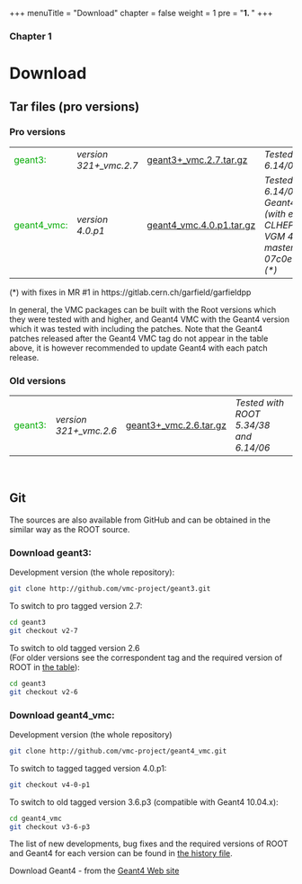 +++
menuTitle = "Download"
chapter = false
weight = 1
pre = "<b>1. </b>"
+++

### Chapter 1

# Download

<h2>Tar files (pro versions)</h2>

<h3>Pro versions</h3>

<table cellspacing="0" width="100%">
	<tbody>
		<tr>
			<td width="15%"><font color="#00aa00" size="-0">geant3: </font></td>
			<td width="15%"><i>version 321+_vmc.2.7 </i></td>
			<td width="30%"><a href="https://root.cern.ch/download/vmc/geant3+_vmc.2.7.tar.gz">geant3+_vmc.2.7.tar.gz </a></td>
			<td width="40%"><i>Tested with ROOT 6.14/06 </i></td>
		</tr>
		<tr>
			<td width="15%"><font color="#00aa00" size="-0">geant4_vmc: </font></td>
			<td width="15%"><i>version 4.0.p1 </i></td>
			<td width="30%"><a href="https://root.cern.ch/download/vmc/geant4_vmc.4.0.p1.tar.gz">geant4_vmc.4.0.p1.tar.gz </a></td>
			<td width="40%"><i>Tested with ROOT 6.14/06 <br />
			Geant4 10.05<br />
			(with embedded CLHEP 2.4.1.0),<br />
			VGM 4.4, Garfield master at 07c0ec50a0d3086b3 (*) <br /></i>
                        </td>
		</tr>
		<!-- 
       <tr>
            <td width="15%"><font size="-0" color="#00aa00"> fluka_vmc: </font></td>
            <td width="15%"><i> version 0.5 </i></td>
            <td width="30%">not distributed</td>
            <td width="40%"><i> Tested with ROOT  5.26/00 <br />
            FLUKA 2008.3c.vmc </i
iteration></td>
        </tr>
-->
	</tbody>
</table>
<left>
<p>
(*) with fixes in MR #1 in https://gitlab.cern.ch/garfield/garfieldpp </i>
</p>

<p>In general, the VMC packages can be built with the Root versions which they were tested with and higher, and Geant4 VMC with the Geant4 version which it was tested with including the patches. Note that the Geant4 patches released after the Geant4 VMC tag do not appear in the table above, it is however recommended to update Geant4 with each patch release.</p>

<h3>Old versions</h3>

<table cellspacing="0" width="100%">
	<tbody>
		<tr>
			<td width="15%"><font color="#00aa00" size="-0">geant3: </font></td>
			<td width="15%"><i>version 321+_vmc.2.6 </i></td>
			<td width="30%"><a href="https://root.cern.ch/download/vmc/geant3+_vmc.2.6.tar.gz">geant3+_vmc.2.6.tar.gz </a></td>
			<td width="40%"><i>Tested with ROOT 5.34/38 and 6.14/06 </i></td>
		</tr>
	</tbody>
</table>

<p>&nbsp;</p>

<h2>Git</h2>

<p>The sources are also available from GitHub and can be obtained in the similar way as the ROOT source.</p>

<h3>Download geant3:</h3>

<p>Development version (the whole repository):</p>

```bash 
git clone http://github.com/vmc-project/geant3.git
```

<p>To switch to pro tagged version 2.7:</p>

```bash
cd geant3 
git checkout v2-7
```

<p>To switch to old tagged version 2.6<br />
(For older versions see the correspondent tag and the required version of ROOT in <a href="/root/vmc/geant3+_vmc_versions.txt">the table</a>):</p>

```bash 
cd geant3 
git checkout v2-6
```
<h3>Download geant4_vmc:</h3>

<p>Development version (the whole repository)</p>

```bash 
git clone http://github.com/vmc-project/geant4_vmc.git
```

<p>To switch to tagged tagged version 4.0.p1:</p>

```bash cd geant4_vmc 
git checkout v4-0-p1
```

<p>To switch to old tagged version 3.6.p3 (compatible with Geant4 10.04.x):</p>

```bash 
cd geant4_vmc 
git checkout v3-6-p3
```

<p>The list of new developments, bug fixes and the required versions of ROOT and Geant4 for each version can be found in <a href="/root/vmc/geant4_vmc_versions.txt"> the history file</a>.</p>

<p>Download Geant4 - from the <a href="http://geant4.web.cern.ch/geant4/"> Geant4 Web site </a></p>

<!--
<h3>Download fluka_vmc:</h3>
<p><em>The access to the fluka_vmc SVN repository is restricted.  You need first to obtain a permission to use fluka_vmc from the FLUKA team, by writing (e-mail) to the head of the FLUKA Scientific Committee,</em> <a href="mailto:Giuseppe.Battistoni@mi.infn.it"><em> Giuseppe Battistoni</a><em>; then you can address a request for the access to the fluka_vmc  SVN repository to </em><a href="mailto:peter.hristov@cern.ch"><em>Peter Hristov</em></a><em>. </em></p>
<p>Development version (svn trunk)</p>
<pre class="code">svn co https://alisoft.cern.ch/fluka_vmc/trunk fluka_vmc </pre>
<p>Tagged version 0.5 <br />
(For older versions see the correspondent tag and  the required versions of ROOT and Geant4 in<a href="/root/vmc/fluka_vmc_versions.txt"> the history file</a>):</p>

```bashsvn co https://alisoft.cern.ch/fluka_vmc/tags/v0-5 fluka_vmc </bash>
<p>Download FLUKA:</p>
<p>FLUKA is obtained from the<a href="http://pcfluka.mi.infn.it/"> FLUKA Web site </a>via the standard licensing procedure described on this site.</p>
-->